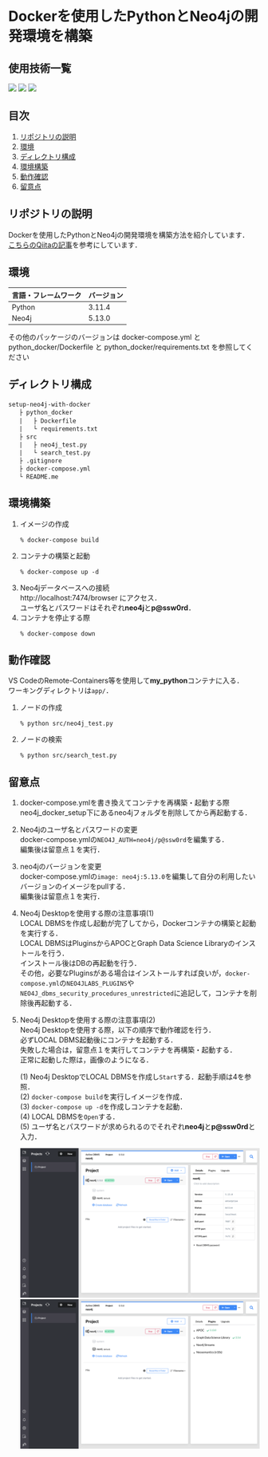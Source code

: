 # Dockerを使用したPythonとNeo4jの開発環境を構築
<div id="top"></div>

## 使用技術一覧

<p style="display: inline">
  <img src="https://img.shields.io/badge/-Python-F2C63C.svg?logo=python&style=for-the-badge">
  <img src="https://img.shields.io/badge/-Docker-1488C6.svg?logo=docker&style=for-the-badge">
  <img src="https://img.shields.io/badge/-Neo4j-FFFFFF.svg?logo=neo4j&style=for-the-badge">
</p>

## 目次

1. [リポジトリの説明](#リポジトリの説明)
2. [環境](#環境)
3. [ディレクトリ構成](#ディレクトリ構成)
4. [環境構築](#環境構築)
5. [動作確認](#動作確認)
5. [留意点](#留意点)


## リポジトリの説明

Dockerを使用したPythonとNeo4jの開発環境を構築方法を紹介しています．  
[こちらのQiitaの記事](https://qiita.com/Ryo412/items/0d82934c401ccd6a5df4)を参考にしています．  


## 環境

| 言語・フレームワーク  | バージョン |
| --------------------- | ---------- |
| Python                | 3.11.4     |
| Neo4j                 | 5.13.0     |

その他のパッケージのバージョンは docker-compose.yml と python_docker/Dockerfile と python_docker/requirements.txt を参照してください


## ディレクトリ構成

    setup-neo4j-with-docker
       ├ python_docker
       |   ├ Dockerfile　
       |   └ requirements.txt
       ├ src
       |   ├ neo4j_test.py
       |   └ search_test.py
       ├ .gitignore
       ├ docker-compose.yml
       └ README.me


## 環境構築

1. イメージの作成
    ```
    % docker-compose build
    ```
2. コンテナの構築と起動
    ```
    % docker-compose up -d
    ```
3. Neo4jデータベースへの接続  
    http://localhost:7474/browser にアクセス．  
    ユーザ名とパスワードはそれぞれ**neo4j**と**p@ssw0rd**．
4. コンテナを停止する際
    ```
    % docker-compose down
    ```


## 動作確認

VS CodeのRemote-Containers等を使用して**my_python**コンテナに入る．  
ワーキングディレクトリは`app/`．
1. ノードの作成
    ```
    % python src/neo4j_test.py
    ```
2. ノードの検索
    ```
    % python src/search_test.py
    ```


## 留意点

1. docker-compose.ymlを書き換えてコンテナを再構築・起動する際  
    neo4j_docker_setup下にあるneo4jフォルダを削除してから再起動する．

2. Neo4jのユーザ名とパスワードの変更  
    docker-compose.ymlの`NEO4J_AUTH=neo4j/p@ssw0rd`を編集する．  
    編集後は留意点１を実行．

3. neo4jのバージョンを変更  
    docker-compose.ymlの`image: neo4j:5.13.0`を編集して自分の利用したいバージョンのイメージをpullする．  
    編集後は留意点１を実行．

4. Neo4j Desktopを使用する際の注意事項(1)  
    LOCAL DBMSを作成し起動が完了してから，Dockerコンテナの構築と起動を実行する．  
    LOCAL DBMSはPluginsからAPOCとGraph Data Science Libraryのインストールを行う．  
    インストール後はDBの再起動を行う．  
    その他，必要なPluginsがある場合はインストールすれば良いが，`docker-compose.yml`の`NEO4JLABS_PLUGINS`や`NEO4J_dbms_security_procedures_unrestricted`に追記して，コンテナを削除後再起動する．

5. Neo4j Desktopを使用する際の注意事項(2)  
    Neo4j Desktopを使用する際，以下の順序で動作確認を行う．  
    必ずLOCAL DBMS起動後にコンテナを起動する．  
    失敗した場合は，留意点１を実行してコンテナを再構築・起動する．  
    正常に起動した際は，画像のようになる．  
    
    (1) Neo4j DesktopでLOCAL DBMSを作成し`Start`する．起動手順は4を参照．  
    (2) `docker-compose build`を実行しイメージを作成．  
    (3) `docker-compose up -d`を作成しコンテナを起動．  
    (4) LOCAL DBMSを`Open`する．  
    (5) ユーザ名とパスワードが求められるのでそれぞれ**neo4j**と**p@ssw0rd**と入力．  
    
    <img src="./img/img1.png" width="500">
    <img src="./img/img2.png" width="500">  
 

